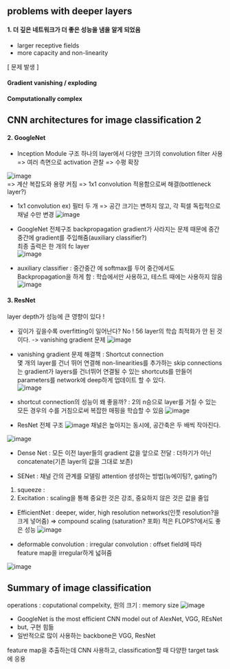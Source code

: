 ## problems with deeper layers

#### 1. 더 깊은 네트워크가 더 좋은 성능을 냄을 알게 되었음
* larger receptive fields
* more capacity and non-linearity

[ 문제 발생 ]
#### Gradient vanishing / exploding 
#### Computationally complex
  
    
    
## CNN architectures for image classification 2

#### 2. GoogleNet
* Inception Module 구조
하나의 layer에서 다양한 크기의 convolution filter 사용 => 여러 측면으로 activation 관찰
=> 수평 확장

![image](https://user-images.githubusercontent.com/51853700/132457574-40695e5d-556c-4c4f-888d-3c560e49c458.png)  
=> 계산 복잡도와 용량 커짐 => 1x1 convolution 적용함으로써 해결(bottleneck layer?)

* 1x1 convolution 
ex) 필터 두 개 
=> 공간 크기는 변하지 않고, 각 픽셀 독립적으로 채널 수만 변경
![image](https://user-images.githubusercontent.com/51853700/132458058-cbc2c4de-e7b0-489d-b643-a25736f7b974.png)

* GoogleNet 전체구조
backpropagation gradient가 사라지는 문제 때문에 중간중간에 gradient를 주입해줌(auxiliary classifier?)  
최종 출력은 한 개의 fc layer  
![image](https://user-images.githubusercontent.com/51853700/132458256-482ce29b-1326-475e-9b44-483a7bc7965b.png)


* auxiliary classifier
: 중간중간 에 softmax를 두어 중간에서도 Backpropagation을 하게 함
: 학습에서만 사용하고, 테스트 때에는 사용하지 않음  
![image](https://user-images.githubusercontent.com/51853700/132458727-4985e0e3-afbf-4787-95ba-46fcc7f091b6.png)


#### 3. ResNet  
layer depth가 성능에 큰 영향이 있다 !

* 깊이가 깊을수록 overfitting이 일어난다? No ! 56 layer의 학습 최적화가 안 된 것이다. -> vanishing gradient 문제
![image](https://user-images.githubusercontent.com/51853700/132459740-dd7439d8-1880-4438-822b-5b490ffcf44e.png)

* vanishing gradient 문제 해결책 : Shortcut connection  
몇 개의 layer를 건너 뛰어 연결해 non-linearities를 추가하는 skip connections는 gradient가 layers를 건너뛰어 연결될 수 있는 shortcuts를 만들어 parameters를 network에 deep하게 업데이트 할 수 있다.  
![image](https://user-images.githubusercontent.com/51853700/132460476-e28e1c7f-8de8-456e-a793-9d338e148c2e.png)



* shortcut connection의 성능이 왜 좋을까?
: 2의 n승으로 layer를 거칠 수 있는 모든 경우의 수를 거침으로써 복잡한 매핑을 학습할 수 있음
![image](https://user-images.githubusercontent.com/51853700/132461000-07cd5d1c-f93e-4b86-97a8-9c6063626f31.png)


* ResNet 전체 구조
![image](https://user-images.githubusercontent.com/51853700/132461162-b88bcb65-8e48-4089-9717-6fe516042425.png)
채널은 높아지는 동시에, 공간축은 두 배씩 작아진다.


![image](https://user-images.githubusercontent.com/51853700/132810303-1cdfbfe1-7038-43e4-9b52-d0b7bd0c3f4e.png)


* Dense Net
: 모든 이전 layer들의 gradient 값을 앞으로 전달
: 더하기가 아닌 concatenate(기존 layer의 값을 그대로 보존)

* SENet
: 채널 간의 관계를 모델링
attention 생성하는 방법(뉴에이팅?, gating?)  
1) squeeze :
2) Excitation : 
scaling을 통해 중요한 것은 강조, 중요하지 않은 것은 값을 줄임


* EfficientNet 
: deeper, wider, high resolution networks(인풋 resolution?을 크게 넣어줌)  => compound scaling 
(saturation? 포화)
적은 FLOPS?에서도 좋은 성능
![image](https://user-images.githubusercontent.com/51853700/132463104-a52c8460-28d5-490c-ad88-2ba996551f16.png)



* deformable convolution
: irregular convolution 
: offset field에 따라 feature map을 irregular하게 넓혀줌

![image](https://user-images.githubusercontent.com/51853700/132463154-5f723349-b2b6-44d0-8ce8-6a27c17730e6.png)



## Summary of image classification
operations : coputational compelxity, 원의 크기 : memory size
![image](https://user-images.githubusercontent.com/51853700/132463393-fc64bbc3-9555-4cb2-b245-31488d2721ac.png)

* GoogleNet is the most efficient CNN model out of AlexNet, VGG, REsNet
* but, 구현 힘듦
* 일반적으로 많이 사용하는 backbone은 VGG, ResNet

feature map을 추출하는데 CNN 사용하고, classification할 때 다양한 target task에 응용



